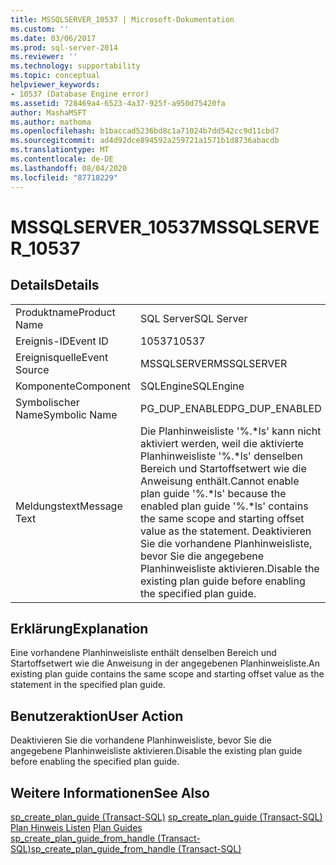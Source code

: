 ```yaml
---
title: MSSQLSERVER_10537 | Microsoft-Dokumentation
ms.custom: ''
ms.date: 03/06/2017
ms.prod: sql-server-2014
ms.reviewer: ''
ms.technology: supportability
ms.topic: conceptual
helpviewer_keywords:
- 10537 (Database Engine error)
ms.assetid: 728469a4-6523-4a37-925f-a950d75420fa
author: MashaMSFT
ms.author: mathoma
ms.openlocfilehash: b1baccad5236bd8c1a71024b7dd542cc9d11cbd7
ms.sourcegitcommit: ad4d92dce894592a259721a1571b1d8736abacdb
ms.translationtype: MT
ms.contentlocale: de-DE
ms.lasthandoff: 08/04/2020
ms.locfileid: "87718229"
---
```

# <a name="mssqlserver_10537"></a><span data-ttu-id="2914c-102">MSSQLSERVER_10537</span><span class="sxs-lookup"><span data-stu-id="2914c-102">MSSQLSERVER_10537</span></span>
    
## <a name="details"></a><span data-ttu-id="2914c-103">Details</span><span class="sxs-lookup"><span data-stu-id="2914c-103">Details</span></span>  
  
|||  
|-|-|  
|<span data-ttu-id="2914c-104">Produktname</span><span class="sxs-lookup"><span data-stu-id="2914c-104">Product Name</span></span>|<span data-ttu-id="2914c-105">SQL Server</span><span class="sxs-lookup"><span data-stu-id="2914c-105">SQL Server</span></span>|  
|<span data-ttu-id="2914c-106">Ereignis-ID</span><span class="sxs-lookup"><span data-stu-id="2914c-106">Event ID</span></span>|<span data-ttu-id="2914c-107">10537</span><span class="sxs-lookup"><span data-stu-id="2914c-107">10537</span></span>|  
|<span data-ttu-id="2914c-108">Ereignisquelle</span><span class="sxs-lookup"><span data-stu-id="2914c-108">Event Source</span></span>|<span data-ttu-id="2914c-109">MSSQLSERVER</span><span class="sxs-lookup"><span data-stu-id="2914c-109">MSSQLSERVER</span></span>|  
|<span data-ttu-id="2914c-110">Komponente</span><span class="sxs-lookup"><span data-stu-id="2914c-110">Component</span></span>|<span data-ttu-id="2914c-111">SQLEngine</span><span class="sxs-lookup"><span data-stu-id="2914c-111">SQLEngine</span></span>|  
|<span data-ttu-id="2914c-112">Symbolischer Name</span><span class="sxs-lookup"><span data-stu-id="2914c-112">Symbolic Name</span></span>|<span data-ttu-id="2914c-113">PG_DUP_ENABLED</span><span class="sxs-lookup"><span data-stu-id="2914c-113">PG_DUP_ENABLED</span></span>|  
|<span data-ttu-id="2914c-114">Meldungstext</span><span class="sxs-lookup"><span data-stu-id="2914c-114">Message Text</span></span>|<span data-ttu-id="2914c-115">Die Planhinweisliste '%.\*ls' kann nicht aktiviert werden, weil die aktivierte Planhinweisliste '%.\*ls' denselben Bereich und Startoffsetwert wie die Anweisung enthält.</span><span class="sxs-lookup"><span data-stu-id="2914c-115">Cannot enable plan guide '%.\*ls' because the enabled plan guide '%.\*ls' contains the same scope and starting offset value as the statement.</span></span> <span data-ttu-id="2914c-116">Deaktivieren Sie die vorhandene Planhinweisliste, bevor Sie die angegebene Planhinweisliste aktivieren.</span><span class="sxs-lookup"><span data-stu-id="2914c-116">Disable the existing plan guide before enabling the specified plan guide.</span></span>|  
  
## <a name="explanation"></a><span data-ttu-id="2914c-117">Erklärung</span><span class="sxs-lookup"><span data-stu-id="2914c-117">Explanation</span></span>  
 <span data-ttu-id="2914c-118">Eine vorhandene Planhinweisliste enthält denselben Bereich und Startoffsetwert wie die Anweisung in der angegebenen Planhinweisliste.</span><span class="sxs-lookup"><span data-stu-id="2914c-118">An existing plan guide contains the same scope and starting offset value as the statement in the specified plan guide.</span></span>  
  
## <a name="user-action"></a><span data-ttu-id="2914c-119">Benutzeraktion</span><span class="sxs-lookup"><span data-stu-id="2914c-119">User Action</span></span>  
 <span data-ttu-id="2914c-120">Deaktivieren Sie die vorhandene Planhinweisliste, bevor Sie die angegebene Planhinweisliste aktivieren.</span><span class="sxs-lookup"><span data-stu-id="2914c-120">Disable the existing plan guide before enabling the specified plan guide.</span></span>  
  
## <a name="see-also"></a><span data-ttu-id="2914c-121">Weitere Informationen</span><span class="sxs-lookup"><span data-stu-id="2914c-121">See Also</span></span>  
 <span data-ttu-id="2914c-122">[sp_create_plan_guide &#40;Transact-SQL&#41;](/sql/relational-databases/system-stored-procedures/sp-create-plan-guide-transact-sql) </span><span class="sxs-lookup"><span data-stu-id="2914c-122">[sp_create_plan_guide &#40;Transact-SQL&#41;](/sql/relational-databases/system-stored-procedures/sp-create-plan-guide-transact-sql) </span></span>  
 <span data-ttu-id="2914c-123">[Plan Hinweis Listen](../performance/plan-guides.md) </span><span class="sxs-lookup"><span data-stu-id="2914c-123">[Plan Guides](../performance/plan-guides.md) </span></span>  
 [<span data-ttu-id="2914c-124">sp_create_plan_guide_from_handle &#40;Transact-SQL&#41;</span><span class="sxs-lookup"><span data-stu-id="2914c-124">sp_create_plan_guide_from_handle &#40;Transact-SQL&#41;</span></span>](/sql/relational-databases/system-stored-procedures/sp-create-plan-guide-from-handle-transact-sql)  
  
  

